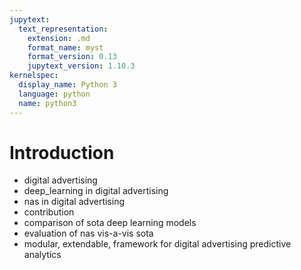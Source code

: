 ```yaml
---
jupytext:
  text_representation:
    extension: .md
    format_name: myst
    format_version: 0.13
    jupytext_version: 1.10.3
kernelspec:
  display_name: Python 3
  language: python
  name: python3
---
```

# Introduction
- digital advertising
- deep_learning in digital advertising
- nas in digital advertising
- contribution
 - comparison of sota deep learning models
 - evaluation of nas vis-a-vis sota
 - modular, extendable, framework for digital advertising predictive analytics


